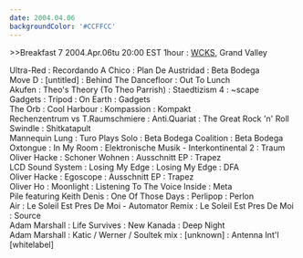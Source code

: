 ```yaml
---
date: 2004.04.06
backgroundColor: '#CCFFCC'
---
```


\>>Breakfast 7 2004.Apr.06tu 20:00 EST 1hour : [WCKS](http://www.wcks.org/), Grand Valley  

Ultra-Red : Recordando A Chico : Plan De Austridad : Beta Bodega  
Move D : \[untitled\] : Behind The Dancefloor : Out To Lunch  
Akufen : Theo's Theory (To Theo Parrish) : Staedtizism 4 : ~scape  
Gadgets : Tripod : On Earth : Gadgets  
The Orb : Cool Harbour : Kompassion : Kompakt  
Rechenzentrum vs T.Raumschmiere : Anti.Quariat : The Great Rock 'n' Roll Swindle : Shitkatapult  
Mannequin Lung : Turo Plays Solo : Beta Bodega Coalition : Beta Bodega  
Oxtongue : In My Room : Elektronische Musik - Interkontinental 2 : Traum  
Oliver Hacke : Schoner Wohnen : Ausschnitt EP : Trapez  
LCD Sound System : Losing My Edge : Losing My Edge : DFA  
Oliver Hacke : Egoscope : Ausschnitt EP : Trapez  
Oliver Ho : Moonlight : Listening To The Voice Inside : Meta  
Pile featuring Keith Denis : One Of Those Days : Perlipop : Perlon  
Air : Le Soleil Est Pres De Moi - Automator Remix : Le Soleil Est Pres De Moi : Source  
Adam Marshall : Life Survives : New Kanada : Deep Night  
Adam Marshall : Katic / Werner / Soultek mix : \[unknown\] : Antenna Int'l \[whitelabel\]